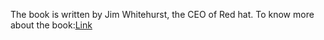The book is written by Jim Whitehurst, the CEO of Red hat.
To know more about the book:[Link](https://www.redhat.com/en/explore/the-open-organization-book)
